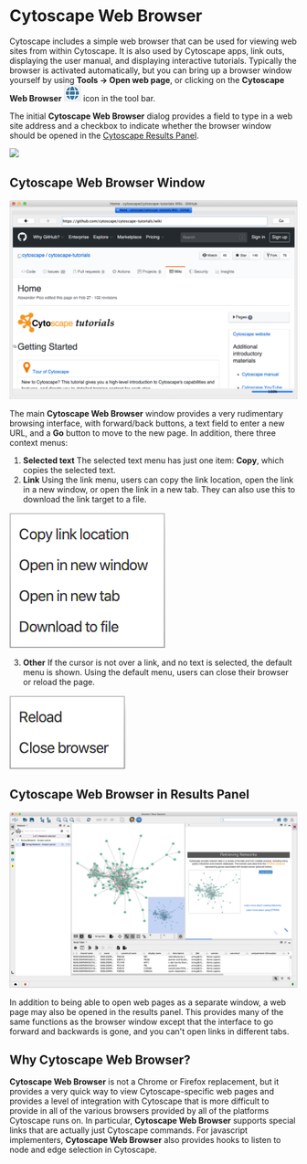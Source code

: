 <a id="cybrowser"> </a>
# Cytoscape Web Browser

Cytoscape includes a simple web browser that can be used for viewing 
web sites from within Cytoscape.  It is also used by Cytoscape apps,
link outs, displaying the user manual, and displaying interactive
tutorials.  Typically the browser is activated automatically, but you
can bring up a browser window yourself by using
**Tools → Open web page**, or clicking on the **Cytoscape Web Browser**
![](_static/images/CyBrowser/WebIcon.png)
icon in the tool bar.

The initial **Cytoscape Web Browser** dialog provides a field to type in a web site address
and a checkbox to indicate whether the browser window should be opened in
the <a href="#cybrowser_results">Cytoscape Results Panel</a>.

![](_static/images/CyBrowser/CyBrowserDialog.png)

## Cytoscape Web Browser Window

![](_static/images/CyBrowser/CyBrowser.png)

The main **Cytoscape Web Browser** window provides a very rudimentary browsing interface, with
forward/back buttons, a text field to enter a new URL, and a **Go** button to 
move to the new page.  In addition, there three context menus:
1. **Selected text**
   The selected text menu has just one item: **Copy**, which copies the selected
   text.
2. **Link**
   Using the link menu, users can copy the link location, open the link in a new window,
   or open the link in a new tab.  They can also use this to download the link target to
   a file.
   
![](_static/images/CyBrowser/LinkRightClick.png)
   
3. **Other**
   If the cursor is not over a link, and no text is selected, the default menu is shown.
   Using the default menu, users can close their browser or reload the page.
   
![](_static/images/CyBrowser/RightClick.png)
   
<a id="cybrowser_results"></a>
## Cytoscape Web Browser in Results Panel

![](_static/images/CyBrowser/CyBrowserResults.png)

In addition to being able to open web pages as a separate window, a web page may
also be opened in the results panel. This provides many of the same functions as the browser
window except that the interface to go forward and backwards is gone, and you can't open 
links in different tabs.

<a id="cybrowser_why"></a>
## Why Cytoscape Web Browser?

**Cytoscape Web Browser** is not a Chrome or Firefox replacement, but it provides a very quick way to view Cytoscape-specific
web pages and provides a level of integration with Cytoscape that is more difficult to provide in all of
the various browsers provided by all of the platforms Cytoscape runs on. In particular, **Cytoscape Web Browser** supports
special links that are actually just Cytoscape commands. For javascript implementers, **Cytoscape Web Browser** also provides
hooks to listen to node and edge selection in Cytoscape.
